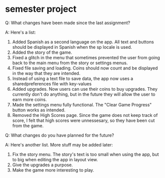 # semester project

Q: What changes have been made since the last assignment?

A: Here's a list:

1. Added Spanish as a second language on the app. All text and buttons should be displayed in Spanish when the sp locale is used.
2. Added the story of the game.
3. Fixed a glitch in the menu that sometimes prevented the user from going back to the main menu from the story or settings menus.
4. Fixed file saving and loading. Coins should now count and be displayed in the way that they are intended.
5. Instead of using a text file to save data, the app now uses a sharedpreferences file with key-values
6. Added upgrades. Now users can use their coins to buy upgrades. They currently don't do anything, but in the future they will allow the user to earn more coins. 
7. Made the settings menu fully functional. The "Clear Game Progress" button works as intended.
8. Removed the High Scores page. Since the game does not keep track of score, I felt that high scores were unnessesary, so they have been cut from the game.

Q: What changes do you have planned for the future?

A: Here's another list. More stuff may be added later:

1. Fix the story menu. The story's text is too small when using the app, but to big when editing the app in layout view.
2. Give the upgrades a purpose.
3. Make the game more interesting to play.
